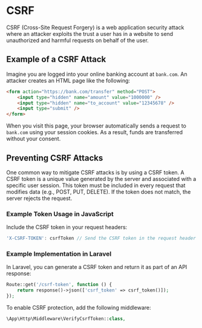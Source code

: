 # CSRF

CSRF (Cross-Site Request Forgery) is a web application security attack where an
attacker exploits the trust a user has in a website to send unauthorized and
harmful requests on behalf of the user.

## Example of a CSRF Attack

Imagine you are logged into your online banking account at `bank.com`. An
attacker creates an HTML page like the following:

```html
<form action="https://bank.com/transfer" method="POST">
    <input type="hidden" name="amount" value="1000000" />
    <input type="hidden" name="to_account" value="12345678" />
    <input type="submit" />
</form>
```

When you visit this page, your browser automatically sends a request to
`bank.com` using your session cookies. As a result, funds are transferred
without your consent.

## Preventing CSRF Attacks

One common way to mitigate CSRF attacks is by using a CSRF token. A CSRF token
is a unique value generated by the server and associated with a specific user
session. This token must be included in every request that modifies data (e.g.,
POST, PUT, DELETE). If the token does not match, the server rejects the request.

### Example Token Usage in JavaScript

Include the CSRF token in your request headers:

```javascript
'X-CSRF-TOKEN': csrfToken // Send the CSRF token in the request header
```

### Example Implementation in Laravel

In Laravel, you can generate a CSRF token and return it as part of an API
response:

```php
Route::get('/csrf-token', function () {
    return response()->json(['csrf_token' => csrf_token()]);
});
```

To enable CSRF protection, add the following middleware:

```php
\App\Http\Middleware\VerifyCsrfToken::class,
```
